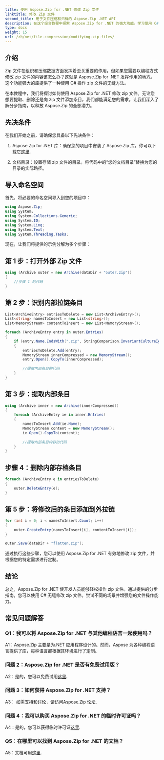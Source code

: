 ```yaml
---
title: 使用 Aspose.Zip for .NET 修改 Zip 文件
linktitle: 修改 Zip 文件
second_title: 用于文件压缩和归档的 Aspose.Zip .NET API
description: 在这个综合教程中探索 Aspose.Zip for .NET 的强大功能。学习使用 C# 无缝修改 zip 文件。
type: docs
weight: 15
url: /zh/net/file-compression/modifying-zip-files/
---
```

## 介绍

Zip 文件在组织和压缩数据方面发挥着至关重要的作用，但如果您需要以编程方式修改 zip 文件的内容该怎么办？这就是 Aspose.Zip for .NET 发挥作用的地方。这个功能强大的库提供了一种使用 C# 操作 zip 文件的无缝方法。

在本教程中，我们将探讨如何使用 Aspose.Zip for .NET 修改 zip 文件。无论您想要提取、删除还是向 zip 文件添加条目，我们都能满足您的需求。让我们深入了解分步指南，以释放 Aspose.Zip 的全部潜力。

## 先决条件

在我们开始之前，请确保您具备以下先决条件：

1.  Aspose.Zip for .NET 库：确保您的项目中安装了 Aspose.Zip 库。你可以下载它[这里](https://releases.aspose.com/zip/net/).

2. 文档目录：设置存储 zip 文件的目录。将代码中的“您的文档目录”替换为您的目录的实际路径。

## 导入命名空间

首先，将必要的命名空间导入到您的项目中：

```csharp
using Aspose.Zip;
using System;
using System.Collections.Generic;
using System.IO;
using System.Linq;
using System.Text;
using System.Threading.Tasks;
```

现在，让我们将提供的示例分解为多个步骤：

## 第 1 步：打开外部 Zip 文件

```csharp
using (Archive outer = new Archive(dataDir + "outer.zip"))
{
    //步骤 1 的代码
}
```

## 第 2 步：识别内部拉链条目

```csharp
List<ArchiveEntry> entriesToDelete = new List<ArchiveEntry>();
List<string> namesToInsert = new List<string>();
List<MemoryStream> contentToInsert = new List<MemoryStream>();

foreach (ArchiveEntry entry in outer.Entries)
{
    if (entry.Name.EndsWith(".zip", StringComparison.InvariantCultureIgnoreCase))
    {
        entriesToDelete.Add(entry);
        MemoryStream innerCompressed = new MemoryStream();
        entry.Open().CopyTo(innerCompressed);
        
        //提取内部条目的代码
    }
}
```

## 第 3 步：提取内部条目

```csharp
using (Archive inner = new Archive(innerCompressed))
{
    foreach (ArchiveEntry ie in inner.Entries)
    {
        namesToInsert.Add(ie.Name);
        MemoryStream content = new MemoryStream();
        ie.Open().CopyTo(content);
        
        //提取内部条目内容的代码
    }
}
```

## 步骤 4：删除内部存档条目

```csharp
foreach (ArchiveEntry e in entriesToDelete)
{
    outer.DeleteEntry(e);
}
```

## 第 5 步：将修改后的条目添加到外拉链

```csharp
for (int i = 0; i < namesToInsert.Count; i++)
{
    outer.CreateEntry(namesToInsert[i], contentToInsert[i]);
}

outer.Save(dataDir + "flatten.zip");
```

通过执行这些步骤，您可以使用 Aspose.Zip for .NET 有效地修改 zip 文件，并根据您的特定需求进行定制。

## 结论

总之，Aspose.Zip for .NET 使开发人员能够轻松操作 zip 文件。通过提供的分步指南，您可以使用 C# 无缝修改 zip 文件。尝试不同的场景并增强您的文件操作能力。

## 常见问题解答

### Q1：我可以将 Aspose.Zip for .NET 与其他编程语言一起使用吗？

A1：Aspose.Zip 主要是为.NET 应用程序设计的。然而，Aspose 为各种编程语言提供了库，每种语言都根据其环境进行了定制。

### 问题 2：Aspose.Zip for .NET 是否有免费试用版？

 A2：是的，您可以免费试用[这里](https://releases.aspose.com/).

### 问题 3：如何获得 Aspose.Zip for .NET 支持？

A3： 如需支持和讨论，请访问[Aspose.Zip 论坛](https://forum.aspose.com/c/zip/37).

### 问题 4：我可以购买 Aspose.Zip for .NET 的临时许可证吗？

 A4：是的，您可以获得临时许可证[这里](https://purchase.aspose.com/temporary-license/).

### Q5：在哪里可以找到 Aspose.Zip for .NET 的文档？

A5：文档可用[这里](https://reference.aspose.com/zip/net/).